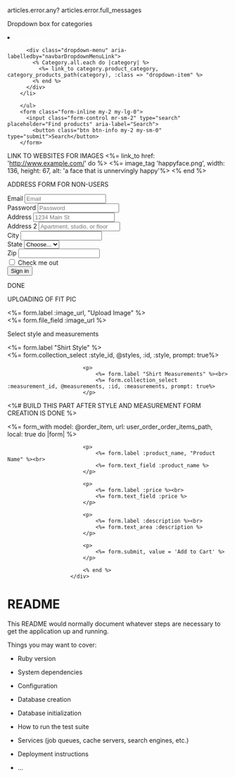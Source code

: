 articles.error.any?
articles.error.full_messages


Dropdown box for categories
<li class="nav-item dropdown">
          <a class="nav-link dropdown-toggle" style="color:#FFFFFF;" href="#" id="navbarDropdownMenuLink" data-toggle="dropdown" aria-haspopup="true" aria-expanded="false">Categories</a>

          <div class="dropdown-menu" aria-labelledby="navbarDropdownMenuLink">
            <% Category.all.each do |category| %>
              <%= link_to category.product_category, category_products_path(category), :class => "dropdown-item" %>
            <% end %>
          </div>
        </li>
        
        </ul>
        <form class="form-inline my-2 my-lg-0">
          <input class="form-control mr-sm-2" type="search" placeholder="Find products" aria-label="Search">
            <button class="btn btn-info my-2 my-sm-0" type="submit">Search</button>
        </form>

LINK TO WEBSITES FOR IMAGES
<%= link_to href: 'http://www.example.com/' do %>
    <%= image_tag 'happyface.png', width: 136, height: 67, alt: 'a face that is unnervingly happy'%>
<% end %>

ADDRESS FORM FOR NON-USERS
<form>
  <div class="form-row">
    <div class="form-group col-md-6">
      <label for="inputEmail4">Email</label>
      <input type="email" class="form-control" id="inputEmail4" placeholder="Email">
    </div>
    <div class="form-group col-md-6">
      <label for="inputPassword4">Password</label>
      <input type="password" class="form-control" id="inputPassword4" placeholder="Password">
    </div>
  </div>
  <div class="form-group">
    <label for="inputAddress">Address</label>
    <input type="text" class="form-control" id="inputAddress" placeholder="1234 Main St">
  </div>
  <div class="form-group">
    <label for="inputAddress2">Address 2</label>
    <input type="text" class="form-control" id="inputAddress2" placeholder="Apartment, studio, or floor">
  </div>
  <div class="form-row">
    <div class="form-group col-md-6">
      <label for="inputCity">City</label>
      <input type="text" class="form-control" id="inputCity">
    </div>
    <div class="form-group col-md-4">
      <label for="inputState">State</label>
      <select id="inputState" class="form-control">
        <option selected>Choose...</option>
        <option>...</option>
      </select>
    </div>
    <div class="form-group col-md-2">
      <label for="inputZip">Zip</label>
      <input type="text" class="form-control" id="inputZip">
    </div>
  </div>
  <div class="form-group">
    <div class="form-check">
      <input class="form-check-input" type="checkbox" id="gridCheck">
      <label class="form-check-label" for="gridCheck">
        Check me out
      </label>
    </div>
  </div>
  <button type="submit" class="btn btn-primary">Sign in</button>
</form>

DONE


UPLOADING OF FIT PIC
                           <p>
                                <%= form.label :image_url, "Upload Image" %><br>
                                <%= form.file_field :image_url %>
                            </p>



Select style and measurements 
                            <p>
                                <%= form.label "Shirt Style" %><br>
                                <%= form.collection_select :style_id, @styles, :id, :style, prompt: true%>
                            </p>

                            <p>
                                <%= form.label "Shirt Measurements" %><br>
                                <%= form.collection_select :measurement_id, @measurements, :id, :measurements, prompt: true%>
                            </p>



<%# BUILD THIS PART AFTER STYLE AND MEASUREMENT FORM CREATION IS DONE %>
                        <div class = "container">
                            <%= form_with model: @order_item, url: user_order_order_items_path, local: true do |form| %>

                            <p>
                                <%= form.label :product_name, "Product Name" %><br>
                                <%= form.text_field :product_name %>
                            </p>

                            <p>
                                <%= form.label :price %><br>
                                <%= form.text_field :price %>
                            </p>

                            <p>
                                <%= form.label :description %><br>
                                <%= form.text_area :description %>
                            </p>

                            <p>
                                <%= form.submit, value = 'Add to Cart' %>
                            </p>

                            <% end %>
                        </div>
















# README

This README would normally document whatever steps are necessary to get the
application up and running.

Things you may want to cover:

* Ruby version

* System dependencies

* Configuration

* Database creation

* Database initialization

* How to run the test suite

* Services (job queues, cache servers, search engines, etc.)

* Deployment instructions

* ...
